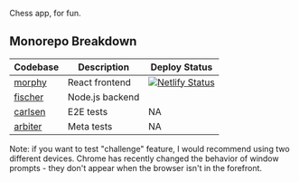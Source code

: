 Chess app, for fun.

## Monorepo Breakdown
| Codebase            | Description     | Deploy Status
|---------------------|-----------------|---------------
| [morphy](morphy/)   | React frontend  | [![Netlify Status](https://api.netlify.com/api/v1/badges/e760f374-7e56-4987-83bb-c5777633c92e/deploy-status)](https://app.netlify.com/sites/briancldo-chess/deploys)
| [fischer](fischer/) | Node.js backend |
| [carlsen](carlsen/) | E2E tests       | NA
| [arbiter](arbiter/) | Meta tests      | NA

Note: if you want to test "challenge" feature, I would recommend using two different devices. Chrome has recently changed the behavior of window prompts - they don't appear when the browser isn't in the forefront.
